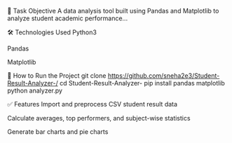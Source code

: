 📌 Task Objective
A data analysis tool built using Pandas and Matplotlib to analyze student academic performance...

🛠️ Technologies Used
Python3

Pandas

Matplotlib

🚀 How to Run the Project
git clone https://github.com/sneha2e3/Student-Result-Analyzer-/
cd Student-Result-Analyzer-
pip install pandas matplotlib
python analyzer.py

✅ Features
Import and preprocess CSV student result data

Calculate averages, top performers, and subject-wise statistics

Generate bar charts and pie charts

